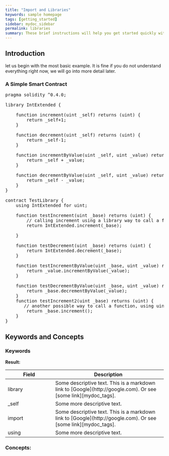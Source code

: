 ```yaml
---
title: "Import and Libraries"
keywords: sample homepage
tags: [getting_started]
sidebar: mydoc_sidebar
permalink: libraries
summary: These brief instructions will help you get started quickly with the solidity development.
---
```



## Introduction

let us begin with the most basic example. It is fine if you do not understand everything right now, we will go into more detail later.

### A Simple Smart Contract

<pre>
pragma solidity ^0.4.0;

library IntExtended {
    
    function increment(uint _self) returns (uint) {
        return _self+1;
    }
    
    function decrement(uint _self) returns (uint) {
        return _self-1;
    }
    
    function incrementByValue(uint _self, uint _value) returns (uint) {
        return _self + _value;
    }
    
    function decrementByValue(uint _self, uint _value) returns (uint) {
        return _self - _value;
    }
}

contract TestLibrary {
    using IntExtended for uint;
    
    function testIncrement(uint _base) returns (uint) {
        // calling increment using a library way to call a function, using uint parameter.
        return IntExtended.increment(_base);
      
    }
    
    function testDecrement(uint _base) returns (uint) {
        return IntExtended.decrement(_base);
    }
    
    function testIncrementByValue(uint _base, uint _value) returns (uint) {
        return _value.incrementByValue(_value);
    }
    
    function testDecrementByValue(uint _base, uint _value) returns (uint) {
        return _base.decrementByValue(_value);
    }
    function testIncrement2(uint _base) returns (uint) {
       // another possible way to call a function, using uint parameter.
        return _base.increment();
    }
}
</pre>

## Keywords and Concepts

### Keywords


**Result:**
<table>
<colgroup>
<col width="30%" />
<col width="70%" />
</colgroup>
<thead>
<tr class="header">
<th>Field</th>
<th>Description</th>
</tr>
</thead>
<tbody>
<tr>
<td markdown="span">library</td>
<td markdown="span">Some descriptive text. This is a markdown link to [Google](http://google.com). Or see [some link][mydoc_tags].</td>
</tr>
<tr>
<td markdown="span">_self</td>
<td markdown="span">Some more descriptive text.
</td>
</tr>
    <tr>
<td markdown="span">import</td>
<td markdown="span">Some descriptive text. This is a markdown link to [Google](http://google.com). Or see [some link][mydoc_tags].</td>
</tr>
<tr>
<td markdown="span">using</td>
<td markdown="span">Some more descriptive text.
</td>
</tr>
</tbody>
</table> 


### Concepts:



